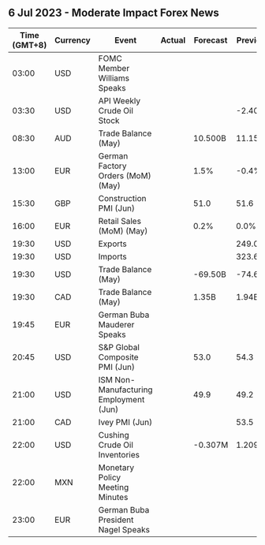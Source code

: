 ## 6 Jul 2023 - Moderate Impact Forex News
| Time (GMT+8) | Currency | Event | Actual | Forecast | Previous |
|------|----------|-------|--------|----------|----------|
| 03:00 | USD | FOMC Member Williams Speaks |  |  |  |
| 03:30 | USD | API Weekly Crude Oil Stock |  |  | -2.408M |
| 08:30 | AUD | Trade Balance (May) |  | 10.500B | 11.158B |
| 13:00 | EUR | German Factory Orders (MoM) (May) |  | 1.5% | -0.4% |
| 15:30 | GBP | Construction PMI (Jun) |  | 51.0 | 51.6 |
| 16:00 | EUR | Retail Sales (MoM) (May) |  | 0.2% | 0.0% |
| 19:30 | USD | Exports |  |  | 249.00B |
| 19:30 | USD | Imports |  |  | 323.60B |
| 19:30 | USD | Trade Balance (May) |  | -69.50B | -74.60B |
| 19:30 | CAD | Trade Balance (May) |  | 1.35B | 1.94B |
| 19:45 | EUR | German Buba Mauderer Speaks |  |  |  |
| 20:45 | USD | S&P Global Composite PMI (Jun) |  | 53.0 | 54.3 |
| 21:00 | USD | ISM Non-Manufacturing Employment (Jun) |  | 49.9 | 49.2 |
| 21:00 | CAD | Ivey PMI (Jun) |  |  | 53.5 |
| 22:00 | USD | Cushing Crude Oil Inventories |  | -0.307M | 1.209M |
| 22:00 | MXN | Monetary Policy Meeting Minutes |  |  |  |
| 23:00 | EUR | German Buba President Nagel Speaks |  |  |  |
